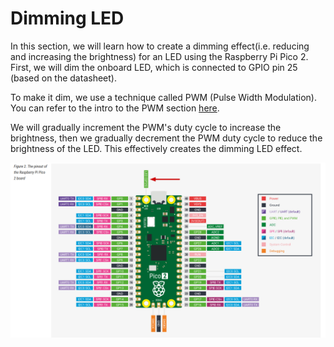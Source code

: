 # Dimming LED

In this section, we will learn how to create a dimming effect(i.e. reducing and increasing the brightness) for an LED using the Raspberry Pi Pico 2. First, we will dim the onboard LED, which is connected to GPIO pin 25 (based on the datasheet). 

To make it dim, we use a technique called PWM (Pulse Width Modulation). You can refer to the intro to the PWM section [here](../core-concepts/pwm/index.md).

We will gradually increment the PWM's duty cycle to increase the brightness, then we gradually decrement the PWM duty cycle to  reduce the brightness of the LED. This effectively creates the dimming LED effect. 


<img style="display: block; margin: auto;" alt="pico2" src="../images/pico2-board.png"/>
